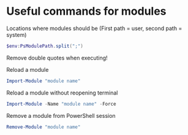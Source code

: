 # Useful commands for modules

Locations where modules should be (First path = user, second path = system)
```powershell
$env:PsModulePath.split(";")
```

Remove double quotes when executing!

Reload a module
```powershell
Import-Module "module name"
```

Reload a module without reopening terminal
```powershell
Import-Module -Name "module name" -Force
```

Remove a module from PowerShell session
```powershell
Remove-Module "module name"
```